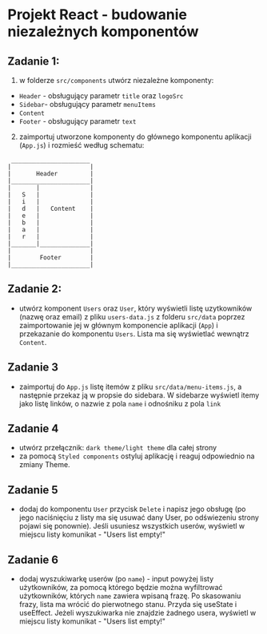 # Projekt React - budowanie niezależnych komponentów

## Zadanie 1:

1. w folderze `src/components` utwórz niezależne komponenty:

- `Header` - obsługujący parametr `title` oraz `logoSrc`
- `Sidebar`- obsługujący parametr `menuItems`
- `Content`
- `Footer` - obsługujący parametr `text`

2. zaimportuj utworzone komponenty do głównego komponentu aplikacji (`App.js`) i rozmieść według schematu:

```
 ______________________
|                      |
|       Header         |
|______________________|
|       |              |
|   S   |              |
|   i   |              |
|   d   |   Content    |
|   e   |              |
|   b   |              |
|   a   |              |
|   r   |              |
|_______|______________|
|                      |
|        Footer        |
|______________________|

```

## Zadanie 2:

- utwórz komponent `Users` oraz `User`, który wyświetli listę uzytkowników (nazwę oraz email) z pliku `users-data.js` z folderu `src/data` poprzez zaimportowanie jej w głównym komponencie aplikacji (`App`) i przekazanie do komponentu `Users`. Lista ma się wyświetlać wewnątrz `Content`.

## Zadanie 3

- zaimportuj do `App.js` listę itemów z pliku `src/data/menu-items.js`, a następnie przekaz ją w propsie do sidebara. W sidebarze wyświetl itemy jako listę linków, o nazwie z pola `name` i odnośniku z pola `link`

## Zadanie 4

- utwórz przełącznik: `dark theme/light theme` dla całej strony
- za pomocą `Styled components` ostyluj aplikację i reaguj odpowiednio na zmiany Theme.

## Zadanie 5

- dodaj do komponentu `User` przycisk `Delete` i napisz jego obsługę (po jego naciśnięciu z listy ma się usuwać dany User, po odświezeniu strony pojawi się ponownie). Jeśli usuniesz wszystkich userów, wyświetl w miejscu listy komunikat - "Users list empty!"

## Zadanie 6
- dodaj wyszukiwarkę userów (po `name`) - input powyżej listy użytkowników, za pomocą którego będzie można wyfiltrować użytkowników, których `name` zawiera wpisaną frazę. Po skasowaniu frazy, lista ma wrócić do pierwotnego stanu. Przyda się useState i useEffect. Jeżeli wyszukiwarka nie znajdzie żadnego usera, wyświetl w miejscu listy komunikat - "Users list empty!"

